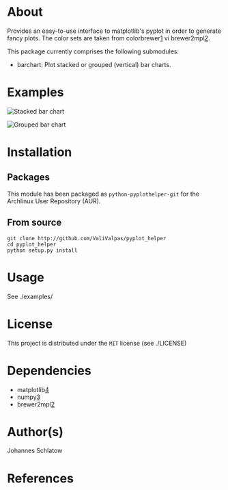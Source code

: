 # About

Provides an easy-to-use interface to matplotlib's pyplot in order to generate fancy plots.
The color sets are taken from colorbrewer[1] vi brewer2mpl[2].

This package currently comprises the following submodules: 

  * barchart: Plot stacked or grouped (vertical) bar charts. 

# Examples

![Stacked bar chart](https://github.com/ValiValpas/pyplot-helper/raw/master/examples/barchart-stacked.png "Stacked bar chart")

![Grouped bar chart](https://github.com/ValiValpas/pyplot-helper/raw/master/examples/barchart-grouped.png "Grouped bar chart")

# Installation

## Packages

This module has been packaged as `python-pyplothelper-git` for the Archlinux User Repository (AUR).

## From source

```
git clone http://github.com/ValiValpas/pyplot_helper
cd pyplot_helper
python setup.py install
```

# Usage

See ./examples/

# License

This project is distributed under the `MIT` license (see ./LICENSE)

# Dependencies

  * matplotlib[4]
  * numpy[3]
  * brewer2mpl[2]

# Author(s)

Johannes Schlatow

# References

[1]: http://colorbrewer2.org/
[2]: https://pypi.python.org/pypi/brewer2mpl
[3]: http://www.numpy.org/
[4]: http://matplotlib.org/
